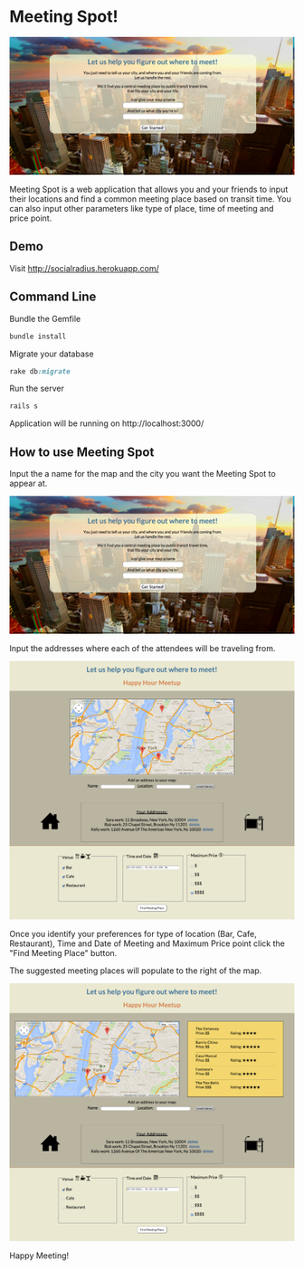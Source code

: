  # Meeting Spot!

![Meeting Spot](public/img/SocialRadius_screenshot.png)

Meeting Spot is a web application that allows you and your friends to input their locations and find a common meeting place based on transit time. You can also input other parameters like type of place, time of meeting and price point.

## Demo

Visit http://socialradius.herokuapp.com/

## Command Line

Bundle the Gemfile

```ruby
bundle install
```

Migrate your database
```ruby
rake db:migrate
```

Run the server

```ruby
rails s
```

Application will be running on http://localhost:3000/

## How to use Meeting Spot

Input the a name for the map and the city you want the Meeting Spot to appear at.

![Meeting Spot](public/img/SocialRadius_screenshot.png)

Input the addresses where each of the attendees will be traveling from.

![Meeting Spot](public/img/SocialRadius_addresses.png)

Once you identify your preferences for type of location (Bar, Cafe, Restaurant), Time and Date of Meeting and Maximum Price point click the "Find Meeting Place" button. 

The suggested meeting places will populate to the right of the map.

![Meeting Spot](public/img/SocialRadius_found_places.png)

Happy Meeting!